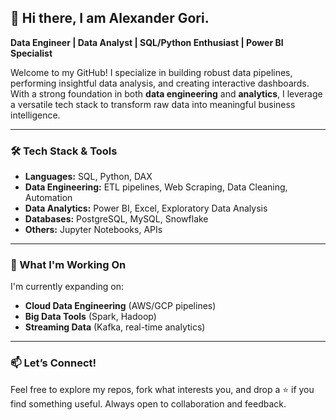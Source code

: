 ## 👋 Hi there, I am Alexander Gori.

**Data Engineer | Data Analyst | SQL/Python Enthusiast | Power BI Specialist**

Welcome to my GitHub! I specialize in building robust data pipelines, performing insightful data analysis, and creating interactive dashboards. With a strong foundation in both **data engineering** and **analytics**, I leverage a versatile tech stack to transform raw data into meaningful business intelligence.

---

### 🛠️ Tech Stack & Tools

* **Languages:** SQL, Python, DAX
* **Data Engineering:** ETL pipelines, Web Scraping, Data Cleaning, Automation
* **Data Analytics:** Power BI, Excel, Exploratory Data Analysis
* **Databases:** PostgreSQL, MySQL, Snowflake
* **Others:** Jupyter Notebooks, APIs

---

### 🚀 What I'm Working On

I'm currently expanding on:

* **Cloud Data Engineering** (AWS/GCP pipelines)
* **Big Data Tools** (Spark, Hadoop)
* **Streaming Data** (Kafka, real-time analytics)

---

### 📫 Let’s Connect!

Feel free to explore my repos, fork what interests you, and drop a ⭐ if you find something useful. Always open to collaboration and feedback.

